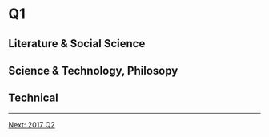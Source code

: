# Q1

## Literature & Social Science

## Science & Technology, Philosopy

## Technical

---------------------------------
  [Next: 2017 Q2](2017_Q2.md)
